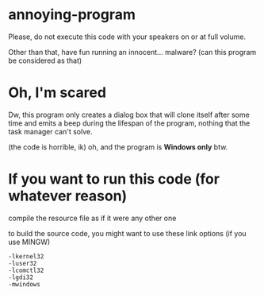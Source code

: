 # annoying-program

Please, do not execute this code with your speakers on or at full volume.

Other than that, have fun running an innocent... malware? (can this program be considered as that)

# Oh, I'm scared

Dw, this program only creates a dialog box that will clone itself after some time and
emits a beep during the lifespan of the program, nothing that the task manager can't solve.

(the code is horrible, ik) oh, and the program is __Windows only__ btw.

# If you want to run this code (for whatever reason)

compile the resource file as if it were any other one

to build the source code, you might want to use these link options (if you use MINGW)

```
-lkernel32
-luser32
-lcomctl32
-lgdi32
-mwindows
```
